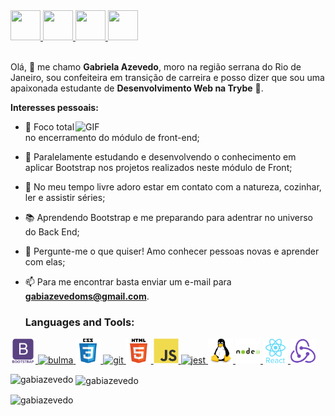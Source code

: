 <a href="https://github.com/gabiazevedo" target="_blank">
  <img src="https://cdn.iconscout.com/icon/free/png-256/github-108-438008.png" width="48px" height="48px">
</a> 
<a href="https://www.instagram.com/gabicomacucar/" target="_blank">
  <img src="https://cdn.icon-icons.com/icons2/1211/PNG/512/1491579602-yumminkysocialmedia36_83067.png" width="48px" height="48px">
</a> 
<a href="https://www.facebook.com/gabiazevedoms/" target="_blank">
  <img src="https://i.ibb.co/zmYNW4p/facebook.png" width="48px" height="48px">
</a> 
<a href="https://www.linkedin.com/in/gabiazevedoms/" target="_blank">
  <img src="https://i.ibb.co/Kx2GSrT/linkedin.png" width="48px" height="48px">
</a>

<br />
<br />

Olá, 👋 me chamo **Gabriela Azevedo**, moro na região serrana do Rio de Janeiro, sou confeiteira em transição de carreira e posso dizer que sou uma apaixonada estudante de **Desenvolvimento Web na Trybe** 🚀. 

**Interesses pessoais:**

  <img align="right" alt="GIF" src="https://octodex.github.com/images/mona-the-rivetertocat.png" width="400px" />
  
- 🔭 Foco total no encerramento do módulo de front-end;
- 🌱 Paralelamente estudando e desenvolvendo o conhecimento em aplicar Bootstrap nos projetos realizados neste módulo de Front; 
- 🤔 No meu tempo livre adoro estar em contato com a natureza, cozinhar, ler e assistir séries;
- 📚 Aprendendo Bootstrap e me preparando para adentrar no universo do Back End;
- 💬 Pergunte-me o que quiser! Amo conhecer pessoas novas e aprender com elas;
- 📫 Para me encontrar basta enviar um e-mail para **gabiazevedoms@gmail.com**.
  
  <h3 align="left">Languages and Tools:</h3>
<p align="left"> <a href="https://getbootstrap.com" target="_blank"> <img src="https://raw.githubusercontent.com/devicons/devicon/master/icons/bootstrap/bootstrap-plain-wordmark.svg" alt="bootstrap" width="40" height="40"/> </a> <a href="https://bulma.io/" target="_blank"> <img src="https://raw.githubusercontent.com/gilbarbara/logos/804dc257b59e144eaca5bc6ffd16949752c6f789/logos/bulma.svg" alt="bulma" width="40" height="40"/> </a> <a href="https://www.w3schools.com/css/" target="_blank"> <img src="https://raw.githubusercontent.com/devicons/devicon/master/icons/css3/css3-original-wordmark.svg" alt="css3" width="40" height="40"/> </a> <a href="https://git-scm.com/" target="_blank"> <img src="https://www.vectorlogo.zone/logos/git-scm/git-scm-icon.svg" alt="git" width="40" height="40"/> </a> <a href="https://www.w3.org/html/" target="_blank"> <img src="https://raw.githubusercontent.com/devicons/devicon/master/icons/html5/html5-original-wordmark.svg" alt="html5" width="40" height="40"/> </a> <a href="https://developer.mozilla.org/en-US/docs/Web/JavaScript" target="_blank"> <img src="https://raw.githubusercontent.com/devicons/devicon/master/icons/javascript/javascript-original.svg" alt="javascript" width="40" height="40"/> </a> <a href="https://jestjs.io" target="_blank"> <img src="https://www.vectorlogo.zone/logos/jestjsio/jestjsio-icon.svg" alt="jest" width="40" height="40"/> </a> <a href="https://www.linux.org/" target="_blank"> <img src="https://raw.githubusercontent.com/devicons/devicon/master/icons/linux/linux-original.svg" alt="linux" width="40" height="40"/> </a> <a href="https://nodejs.org" target="_blank"> <img src="https://raw.githubusercontent.com/devicons/devicon/master/icons/nodejs/nodejs-original-wordmark.svg" alt="nodejs" width="40" height="40"/> </a> <a href="https://reactjs.org/" target="_blank"> <img src="https://raw.githubusercontent.com/devicons/devicon/master/icons/react/react-original-wordmark.svg" alt="react" width="40" height="40"/> </a> <a href="https://redux.js.org" target="_blank"> <img src="https://raw.githubusercontent.com/devicons/devicon/master/icons/redux/redux-original.svg" alt="redux" width="40" height="40"/> </a> </p>

<p><img align="left" src="https://github-readme-stats.vercel.app/api/top-langs?username=gabiazevedo&show_icons=true&theme=tokyonight&locale=en&layout=compact" alt="gabiazevedo" /></p>

<p>&nbsp;<img align="center" src="https://github-readme-stats.vercel.app/api?username=gabiazevedo&show_icons=true&theme=tokyonight&locale=en" alt="gabiazevedo" /></p>

<p align="left"> <img src="https://komarev.com/ghpvc/?username=gabiazevedo&label=Profile%20views&color=4b879b&style=flat" alt="gabiazevedo" /> </p>

